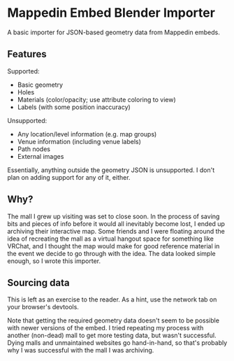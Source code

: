 # Mappedin Embed Blender Importer
A basic importer for JSON-based geometry data from Mappedin embeds.

## Features
Supported:
 - Basic geometry
 - Holes
 - Materials (color/opacity; use attribute coloring to view)
 - Labels (with some position inaccuracy)

Unsupported:
 - Any location/level information (e.g. map groups)
 - Venue information (including venue labels)
 - Path nodes
 - External images

Essentially, anything outside the geometry JSON is unsupported. I don't plan on adding support for any of it, either.

## Why?
The mall I grew up visiting was set to close soon. In the process of saving bits and pieces of info before it would all inevitably become lost, I ended up archiving their interactive map. Some friends and I were floating around the idea of recreating the mall as a virtual hangout space for something like VRChat, and I thought the map would make for good reference material in the event we decide to go through with the idea. The data looked simple enough, so I wrote this importer.

## Sourcing data
This is left as an exercise to the reader. As a hint, use the network tab on your browser's devtools.

Note that getting the required geometry data doesn't seem to be possible with newer versions of the embed. I tried repeating my process with another (non-dead) mall to get more testing data, but wasn't successful. Dying malls and unmaintained websites go hand-in-hand, so that's probably why I was successful with the mall I was archiving.
